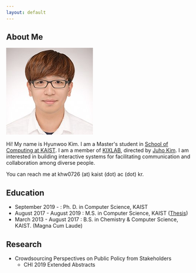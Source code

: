 ```yaml
---
layout: default
---
```


## About Me

<img class="profile-picture" src="hyunwoo.jpg">

Hi! My name is Hyunwoo Kim. I am a Master's student in [School of Computing at KAIST](https://cs.kaist.ac.kr). I am a member of [KIXLAB](https://kixlab.org), directed by [Juho Kim](https://juhokim.com). I am interested in building interactive systems for facilitating communication and collaboration among diverse people.

You can reach me at khw0726 (at) kaist (dot) ac (dot) kr.

## Education
* September 2019 -            : Ph. D. in Computer Science, KAIST
* August 2017 - August 2019 : M.S. in Computer Science, KAIST ([Thesis](https://kixlab.github.io/website-files/theses/thesis-ms-2019-hyunwoo.pdf))
* March 2013 - August 2017 : B.S. in Chemistry & Computer Science, KAIST. (Magna Cum Laude)

## Research

* Crowdsourcing Perspectives on Public Policy from Stakeholders
  * CHI 2019 Extended Abstracts

<!-- ## Typography

This is a [link](http://google.com). Something *italics* and something **bold**.

Here is a table

Year | Award | Category
-----|-------|--------
2014 | Emmy  | Won Outstanding Lead Actor in a miniseries or a movie
2015 | BAFTA | Nominated for Best Leading Actor for Sherlock
2014 | Satellite | Won Best Actor miniseries or television film

Here is a horizontal rule

---

Here is a blockquote

> To a great mind, nothing is little -->


